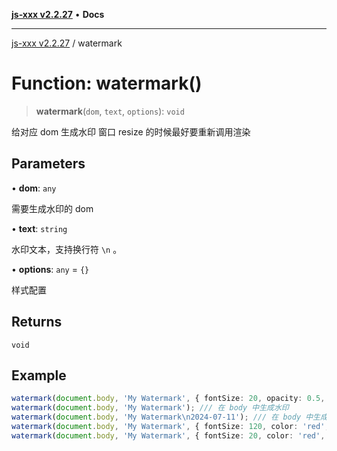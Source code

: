 [**js-xxx v2.2.27**](../README.md) • **Docs**

***

[js-xxx v2.2.27](../README.md) / watermark

# Function: watermark()

> **watermark**(`dom`, `text`, `options`): `void`

给对应 dom 生成水印
窗口 resize 的时候最好要重新调用渲染

## Parameters

• **dom**: `any`

需要生成水印的 dom

• **text**: `string`

水印文本，支持换行符 `\n` 。

• **options**: `any` = `{}`

样式配置

## Returns

`void`

## Example

```ts
watermark(document.body, 'My Watermark', { fontSize: 20, opacity: 0.5, angle: -30, color: 'red', fontFamily: 'Arial', repeat: true, backgroundOpacity: 0.05 });
watermark(document.body, 'My Watermark'); /// 在 body 中生成水印
watermark(document.body, 'My Watermark\n2024-07-11'); /// 在 body 中生成水印，支持换行符。
watermark(document.body, 'My Watermark', { fontSize: 120, color: 'red', repeat: false, angle: 0 }); /// 在 body 中生成水印
watermark(document.body, 'My Watermark', { fontSize: 20, color: 'red', repeat: true, angle: 90 }); /// 在 body 中生成水印
```
